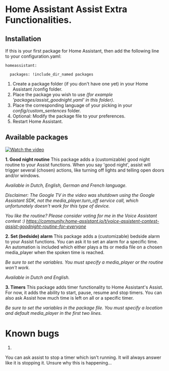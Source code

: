 # Home Assistant Assist Extra Functionalities.

## Installation

If this is your first package for Home Assistant, then add the following line to your configuration.yaml:

`homeassistant:`

`  packages: !include_dir_named packages`

1.  Create a package folder (if you don't have one yet) in your Home Assistant /config folder.
2.  Place the package you wish to use *(for example 'packages/assist_goodnight.yaml' in this folder)*.
3.  Place the corresponding language of your picking in your *config/custom_sentences* folder.
4.  Optional: Modify the package file to your preferences.
5.  Restart Home Assistant.

## Available packages
[![Watch the video](https://img.youtube.com/vi/vAai49WE460/hqdefault.jpg)](https://www.youtube.com/embed/vAai49WE460)

**1\. Good night routine**
This package adds a (customizable) good night routine to your Assist functions.
When you say 'good night', assist will trigger several (chosen) actions, like turning off lights and telling open doors and/or windows.

*Available in Dutch, English, German and French language.*

*Disclaimer: The Google TV in the video was shutdown using the Google Assistant SDK, not the media_player.turn_off service call, which unfortunately doesn't work for this type of device.*

*You like the routine? Please consider voting for me in the Voice Assistant contest :) 
https://community.home-assistant.io/t/voice-assistent-contest-assist-goodnight-routine-for-everyone*

**2\. Set (bedside) alarm**
This package adds a (customizable) bedside alarm to your Assist functions.
You can ask it to set an alarm for a specific time. An automation is included which either plays a tts or media file on a chosen media_player when the spoken time is reached.

*Be sure to set the variables. You must specify a media_player or the routine won't work.*

*Available in Dutch and English.*


**3\. Timers**
This package adds timer functionality to Home Assistant's Assist.
For now, it adds the ability to start, pause, resume and stop timers. You can also ask Assist how much time is left on all or a specific timer.

*Be sure to set the variables in the package file. You must specify a location and default media_player in the first two lines.*

# Known bugs

1.
  You can ask assist to stop a timer which isn't running. It will always answer like it is stopping it. Unsure why this is happening...
